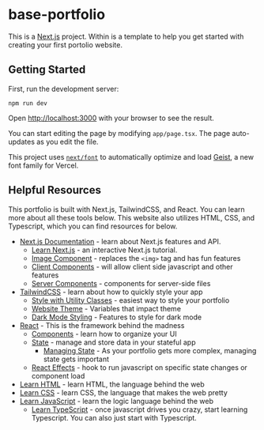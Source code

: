# base-portfolio

This is a [Next.js](https://nextjs.org) project. Within is a template to help you get started with creating
your first portolio website. 

## Getting Started

First, run the development server:

`npm run dev`

Open [http://localhost:3000](http://localhost:3000) with your browser to see the result.

You can start editing the page by modifying `app/page.tsx`. The page auto-updates as you edit the file.

This project uses [`next/font`](https://nextjs.org/docs/app/building-your-application/optimizing/fonts) to automatically optimize and load [Geist](https://vercel.com/font), a new font family for Vercel.

## Helpful Resources

This portfolio is built with Next.js, TailwindCSS, and React. You can learn more about all these tools below. This website also utilizes HTML, CSS, and Typescript, which
you can find resources for below. 

- [Next.js Documentation](https://nextjs.org/docs) - learn about Next.js features and API.
	- [Learn Next.js](https://nextjs.org/learn) - an interactive Next.js tutorial.
	- [Image Component](https://nextjs.org/docs/app/api-reference/components/image) - replaces the `<img>` tag and has fun features
	- [Client Components](https://nextjs.org/docs/app/api-reference/directives/use-client) - will allow client side javascript and other features
	- [Server Components](https://nextjs.org/docs/app/api-reference/directives/use-server) - components for server-side files
- [TailwindCSS](https://tailwindcss.com/) - learn about how to quickly style your app
	- [Style with Utility Classes](https://tailwindcss.com/docs/styling-with-utility-classes) - easiest way to style your portfolio
	- [Website Theme](https://tailwindcss.com/docs/theme) - Variables that impact theme
	- [Dark Mode Styling](https://tailwindcss.com/docs/dark-mode) - Features to style for dark mode
- [React](https://react.dev/) - This is the framework behind the madness
	- [Components](https://react.dev/learn/your-first-component) - learn how to organize your UI
	- [State](https://react.dev/learn/state-a-components-memory) - manage and store data in your stateful app
		- [Managing State](https://react.dev/learn/managing-state) - As your portfolio gets more complex, managing state gets important
	- [React Effects](https://react.dev/reference/react/useEffect) - hook to run javascript on specific state changes or component load
- [Learn HTML](https://www.w3schools.com/html/) - learn HTML, the language behind the web
- [Learn CSS](https://www.w3schools.com/css/default.asp) - learn CSS, the language that makes the web pretty
- [Learn JavaScript](https://www.w3schools.com/js/) - learn the logic language behind the web
	- [Learn TypeScript](https://www.typescriptlang.org/) - once javascript drives you crazy, start learning Typescript. You can also just start with Typescript.
